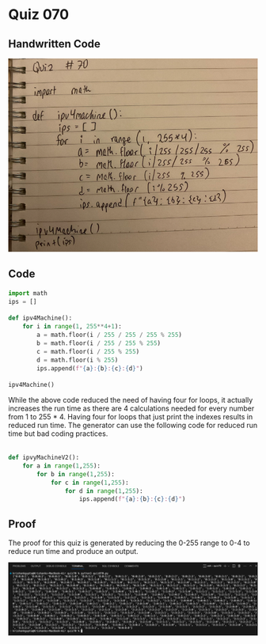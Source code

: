 # Quiz 070

## Handwritten Code

![handwritten code](/quizzes/quiz70/handwritten.png)

## Code

```.py
import math
ips = []

def ipv4Machine():
    for i in range(1, 255**4+1):
        a = math.floor(i / 255 / 255 / 255 % 255)
        b = math.floor(i / 255 / 255 % 255)
        c = math.floor(i / 255 % 255)
        d = math.floor(i % 255)
        ips.append(f"{a}:{b}:{c}:{d}")

ipv4Machine()
```

While the above code reduced the need of having four for loops, it actually increases the run time as there are 4 calculations needed for every number from 1 to 255 * 4. Having four for loops that just print the indexes results in reduced run time. The generator can use the following code for reduced run time but bad coding practices.

```.py

def ipvyMachineV2():
    for a in range(1,255):
        for b in range(1,255):
            for c in range(1,255):
                for d in range(1,255):
                    ips.append(f"{a}:{b}:{c}:{d}")

```

## Proof

The proof for this quiz is generated by reducing the 0-255 range to 0-4 to reduce run time and produce an output.

![proof](/quizzes/quiz70/proof.png)

